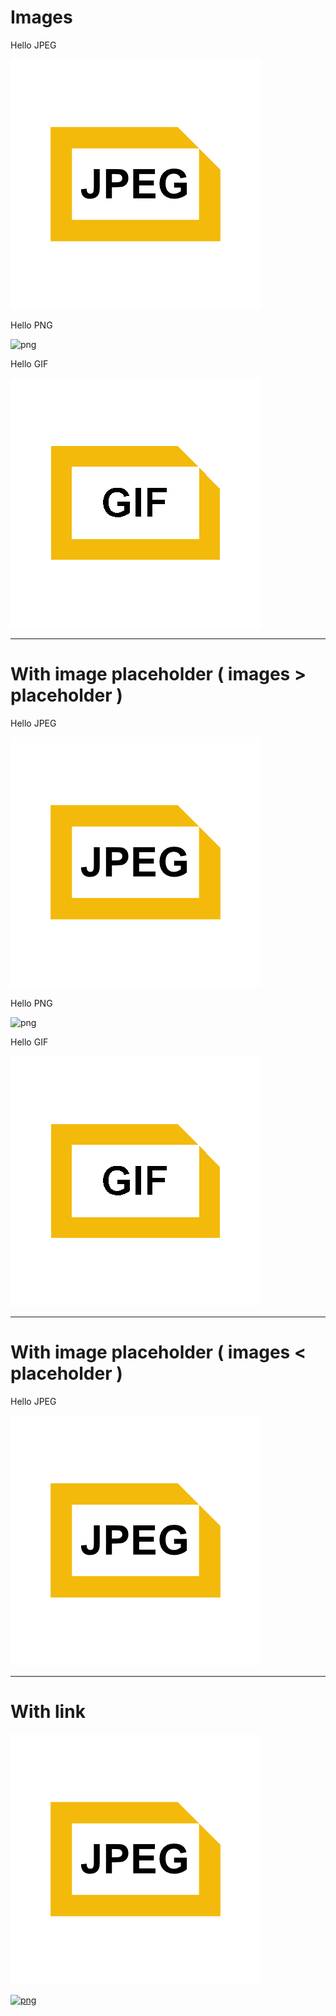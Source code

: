 # Images

Hello JPEG

![jpeg](test.jpeg)

Hello PNG

![png](https://github.com/k1LoW/deck/raw/main/testdata/test.png)

Hello GIF

![gif](test.gif)

<!-- {"layout":"title-and-body"} -->

---

# With image placeholder ( images > placeholder )

Hello JPEG

![jpeg](test.jpeg)

Hello PNG

![png](https://github.com/k1LoW/deck/raw/main/testdata/test.png)

Hello GIF

![gif](test.gif)

<!-- {"layout":"images"} -->

---

# With image placeholder ( images < placeholder )

Hello JPEG

![jpeg](test.jpeg)

<!-- {"layout":"images"} -->


---

# With link

[![jpeg](test.jpeg)](https://github.com/k1LoW/deck)

[![png](https://github.com/k1LoW/deck/raw/main/testdata/test.png)](https://github.com/k1LoW/deck)
